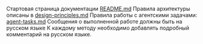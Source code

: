 Стартовая страница документации [README.md](docs/README.md)
Правила архитектуры описаны в [design-principles.md](docs/architecture/design-principles.md)
Правила работы с агентскими задачами: [agent-tasks.md](docs/development/workflows/agent-tasks.md)
Сообщения о выполненной работе должны быть на русском языке
К каждому методу необходимо добавлять подробный комментарий на русском языке.
